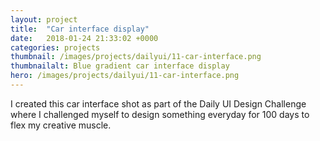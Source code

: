 ```yaml
---
layout: project
title:  "Car interface display"
date:   2018-01-24 21:33:02 +0000
categories: projects
thumbnail: /images/projects/dailyui/11-car-interface.png
thumbnailalt: Blue gradient car interface display
hero: /images/projects/dailyui/11-car-interface.png
---
```


I created this car interface shot as part of the Daily UI Design Challenge where I challenged myself to design something everyday for 100 days to flex my creative muscle.